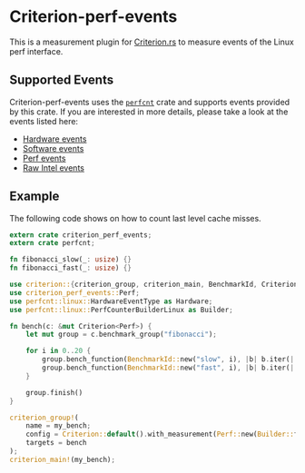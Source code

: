 # Criterion-perf-events

This is a measurement plugin for [Criterion.rs](https://github.com/bheisler/criterion.rs) to measure events of the Linux perf interface.

## Supported Events

Criterion-perf-events uses the [`perfcnt`](https://gz.github.io/rust-perfcnt/perfcnt/index.html) crate and supports events provided by this crate. If you are interested in more details, please take a look at the events listed here:

* [Hardware events](https://gz.github.io/rust-perfcnt/perfcnt/linux/enum.HardwareEventType.html)
* [Software events](https://gz.github.io/rust-perfcnt/perfcnt/linux/enum.SoftwareEventType.html)
* [Perf events](https://gz.github.io/rust-perfcnt/perfcnt/linux/enum.Event.html)
* [Raw Intel events](https://gz.github.io/rust-perfcnt/x86/perfcnt/intel/description/struct.IntelPerformanceCounterDescription.html)

## Example

The following code shows on how to count last level cache misses.

```rust
extern crate criterion_perf_events;
extern crate perfcnt;

fn fibonacci_slow(_: usize) {}
fn fibonacci_fast(_: usize) {}

use criterion::{criterion_group, criterion_main, BenchmarkId, Criterion};
use criterion_perf_events::Perf;
use perfcnt::linux::HardwareEventType as Hardware;
use perfcnt::linux::PerfCounterBuilderLinux as Builder;

fn bench(c: &mut Criterion<Perf>) {
    let mut group = c.benchmark_group("fibonacci");

    for i in 0..20 {
        group.bench_function(BenchmarkId::new("slow", i), |b| b.iter(|| fibonacci_slow(i)));
        group.bench_function(BenchmarkId::new("fast", i), |b| b.iter(|| fibonacci_fast(i)));
    }

    group.finish()
}

criterion_group!(
    name = my_bench;
    config = Criterion::default().with_measurement(Perf::new(Builder::from_hardware_event(Hardware::CacheMisses)));
    targets = bench
);
criterion_main!(my_bench);
```
